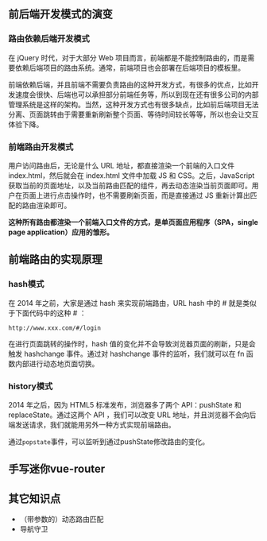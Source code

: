 ## 前后端开发模式的演变

### 路由依赖后端开发模式

在 jQuery 时代，对于大部分 Web 项目而言，前端都是不能控制路由的，而是需要依赖后端项目的路由系统。通常，前端项目也会部署在后端项目的模板里。

前端依赖后端，并且前端不需要负责路由的这种开发方式，有很多的优点，比如开发速度会很快、后端也可以承担部分前端任务等，所以到现在还有很多公司的内部管理系统是这样的架构。当然，这种开发方式也有很多缺点，比如前后端项目无法分离、页面跳转由于需要重新刷新整个页面、等待时间较长等等，所以也会让交互体验下降。

### 前端路由开发模式

用户访问路由后，无论是什么 URL 地址，都直接渲染一个前端的入口文件 index.html，然后就会在 index.html 文件中加载 JS 和 CSS。之后，JavaScript 获取当前的页面地址，以及当前路由匹配的组件，再去动态渲染当前页面即可。用户在页面上进行点击操作时，也不需要刷新页面，而是直接通过 JS 重新计算出匹配的路由渲染即可。

**这种所有路由都渲染一个前端入口文件的方式，是单页面应用程序（SPA，single page application）应用的雏形。**

## 前端路由的实现原理

### hash模式

在 2014 年之前，大家是通过 hash 来实现前端路由，URL hash 中的 # 就是类似于下面代码中的这种 # ：

```http
http://www.xxx.com/#/login
```

在进行页面跳转的操作时，hash 值的变化并不会导致浏览器页面的刷新，只是会触发 hashchange 事件。通过对 hashchange 事件的监听，我们就可以在 fn 函数内部进行动态地页面切换。

###  history模式

2014 年之后，因为 HTML5 标准发布，浏览器多了两个 API：pushState 和 replaceState。通过这两个 API ，我们可以改变 URL 地址，并且浏览器不会向后端发送请求，我们就能用另外一种方式实现前端路由。

通过`popstate`事件，可以监听到通过pushState修改路由的变化。

## 手写迷你vue-router



## 其它知识点

- （带参数的）动态路由匹配
- 导航守卫
